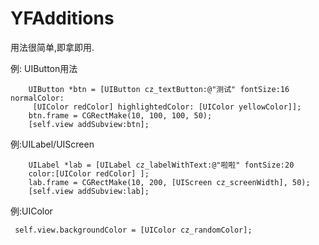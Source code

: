 # YFAdditions

用法很简单,即拿即用.

例: UIButton用法

```
    UIButton *btn = [UIButton cz_textButton:@"测试" fontSize:16 normalColor:
     [UIColor redColor] highlightedColor: [UIColor yellowColor]];
    btn.frame = CGRectMake(10, 100, 100, 50);
    [self.view addSubview:btn];
```


例:UILabel/UIScreen

```
    UILabel *lab = [UILabel cz_labelWithText:@"啦啦" fontSize:20 
    color:[UIColor redColor] ];
    lab.frame = CGRectMake(10, 200, [UIScreen cz_screenWidth], 50);
    [self.view addSubview:lab];
```

例:UIColor

```
 self.view.backgroundColor = [UIColor cz_randomColor]; 
```